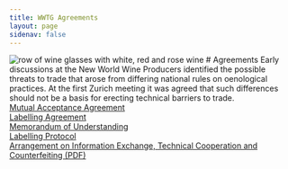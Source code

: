 ```yaml
---
title: WWTG Agreements
layout: page
sidenav: false
---
```


<img src="{{site.baseurl}}/assets/uploads/hero-wine-glasses.jpg" alt="row of wine glasses with white, red and rose wine">
# Agreements
Early discussions at the New World Wine Producers identified the possible threats to trade that arose from differing national rules on oenological practices. At the first Zurich meeting it was agreed that such differences should not be a basis for erecting technical barriers to trade. 


<div class="grid-row grid-gap">
  <div class="grid-col-6">
    <div><a class="usa-button" href="{{site.baseurl}}/mutual-acceptance/">Mutual Acceptance Agreement</a>
      <br />
    <a class="usa-button" href="{{site.baseurl}}/labelling-agreement/">Labelling Agreement</a>
       <br />
    <a class="usa-button" href="{{site.baseurl}}/mou/">Memorandum of Understanding</a></div>
  </div>
  <div class="grid-col-6">
    <div><a class="usa-button" href="{{site.baseurl}}/protocol-agreement/">Labelling Protocol</a>
       <br />
    <a class="usa-button" href="{{site.baseurl}}/assets/uploads/2017-arrangement.pdf">Arrangement on Information Exchange, Technical Cooperation and Counterfeiting (PDF)</a></div>
  </div>
</div>
